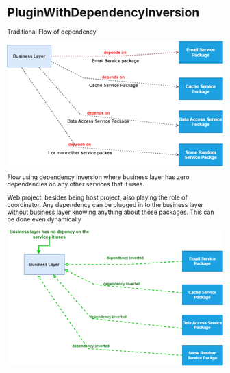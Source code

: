 # PluginWithDependencyInversion

Traditional Flow of dependency

![TraditionalDependencyFlow](https://github.com/AdilAta/PluginWithDependencyInversion/blob/main/Images/TraditionalDependencyFlow.drawio.png)


Flow using dependency inversion where business layer has zero dependencies on any other services that it uses.

Web project, besides being host project, also playing the role of coordinator. Any dependency can be plugged in to the business layer without business layer knowing anything about those packages. This can be done even dynamically

![PluginWithDependencyInversion](https://github.com/AdilAta/PluginWithDependencyInversion/blob/main/Images/PluginWithDependencyInversion.drawio.png)